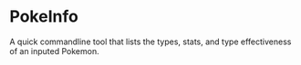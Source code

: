 # PokeInfo

A quick commandline tool that lists the types, stats, and type effectiveness of an inputed Pokemon. 